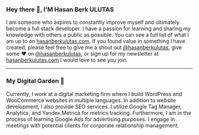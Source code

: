 ### Hey there 👋, I'M Hasan Berk ULUTAS

I am someone who aspires to constantly improve myself and ultimately become a full stack developer.  I have a passion for learning and sharing my knowledge with others a public as possible.  You can see a full list of what I am up to on [hasanberkulutas.com](hasanberkulutas.com).  If you found value in something I have created, please feel free to give me a shout out [@hasanberkulutas](https://linkedin.com/in/hasanberkulutas), give some ♥ on [@hasanberkulutas](https://instagram.com/hasanberkulutas), or sign up for my newsletter at [hasanberkulutas.com](https://hasanberkulutas.com/contact) I would love to see you join.
 
 ---

### My Digital Garden 🌱

Currently, I work at a digital marketing firm where I build WordPress and WooCommerce websites in multiple languages. In addition to website development, I also provide SEO services. I utilize Google Tag Manager, Analytics, and Yandex.Metrica for metrics tracking. Furthermore, I am in the process of learning Google Ads for advertising purposes. I engage in meetings with potential clients for corporate relationship management.
